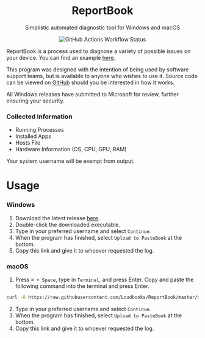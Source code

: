 <div align="center">
  <h1>ReportBook</h1>
  <p></p>Simplistic automated diagnostic tool for Windows and macOS</p>
  

  ![GitHub Actions Workflow Status](https://img.shields.io/github/actions/workflow/status/Loudbooks/ReportBook/build.yml?style=for-the-badge)
</div>

ReportBook is a process used to diagnose a variety of possible issues on your device. You can find an example [here](https://pastebook.dev/pastes/millie-shadow-bard-milkchocolate?inspect).

This program was designed with the intention of being used by software support teams, but is available to anyone who wishes to use it. Source code can be viewed on [GitHub](https://github.com/Loudbooks/ReportBook) should you be interested in how it works.

All Windows releases have submitted to Microsoft for review, further ensuring your security.

### Collected Information
- Running Processes
- Installed Apps
- Hosts File
- Hardware Information (OS, CPU, GPU, RAM)

Your system username will be exempt from output.


# Usage
### Windows
1. Download the latest release [here](https://github.com/Loudbooks/ReportBook/releases/latest/download/reportbook.exe).
2. Double-click the downloaded executable.
3. Type in your preferred username and select `Continue`.
4. When the program has finished, select `Upload to PasteBook` at the bottom.
5. Copy this link and give it to whoever requested the log.

### macOS
1. Press `⌘ + Space`, type in `Terminal`, and press Enter. Copy and paste the following command into the terminal and press Enter. 
```bash
curl -O https://raw.githubusercontent.com/Loudbooks/ReportBook/master/macos-run.sh ; sh ./macos-run.sh
```
2. Type in your preferred username and select `Continue`.
3. When the program has finished, select `Upload to PasteBook` at the bottom.
4. Copy this link and give it to whoever requested the log.

